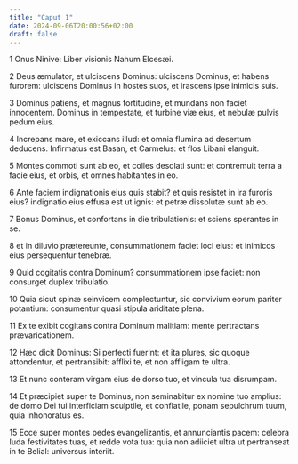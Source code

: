 ```yaml
---
title: "Caput 1"
date: 2024-09-06T20:00:56+02:00
draft: false
---
```



1 Onus Ninive: Liber visionis Nahum Elcesæi.

2 Deus æmulator, et ulciscens Dominus: ulciscens Dominus, et habens furorem: ulciscens Dominus in hostes suos, et irascens ipse inimicis suis.

3 Dominus patiens, et magnus fortitudine, et mundans non faciet innocentem. Dominus in tempestate, et turbine viæ eius, et nebulæ pulvis pedum eius.

4 Increpans mare, et exiccans illud: et omnia flumina ad desertum deducens. Infirmatus est Basan, et Carmelus: et flos Libani elanguit.

5 Montes commoti sunt ab eo, et colles desolati sunt: et contremuit terra a facie eius, et orbis, et omnes habitantes in eo.

6 Ante faciem indignationis eius quis stabit? et quis resistet in ira furoris eius? indignatio eius effusa est ut ignis: et petræ dissolutæ sunt ab eo.

7 Bonus Dominus, et confortans in die tribulationis: et sciens sperantes in se.

8 et in diluvio prætereunte, consummationem faciet loci eius: et inimicos eius persequentur tenebræ.

9 Quid cogitatis contra Dominum? consummationem ipse faciet: non consurget duplex tribulatio.

10 Quia sicut spinæ seinvicem complectuntur, sic convivium eorum pariter potantium: consumentur quasi stipula ariditate plena.

11 Ex te exibit cogitans contra Dominum malitiam: mente pertractans prævaricationem.

12 Hæc dicit Dominus: Si perfecti fuerint: et ita plures, sic quoque attondentur, et pertransibit: afflixi te, et non affligam te ultra.

13 Et nunc conteram virgam eius de dorso tuo, et vincula tua disrumpam.

14 Et præcipiet super te Dominus, non seminabitur ex nomine tuo amplius: de domo Dei tui interficiam sculptile, et conflatile, ponam sepulchrum tuum, quia inhonoratus es.

15 Ecce super montes pedes evangelizantis, et annunciantis pacem: celebra Iuda festivitates tuas, et redde vota tua: quia non adiiciet ultra ut pertranseat in te Belial: universus interiit.


